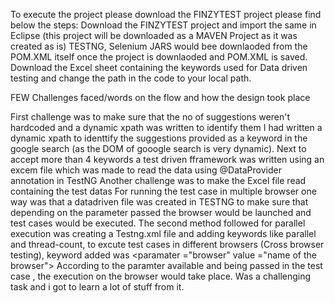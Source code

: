 To execute the project please download the FINZYTEST project please find below the steps:
Download the FINZYTEST project and import the same in Eclipse (this project will be downloaded as a MAVEN Project as it was created as is)
TESTNG, Selenium JARS would bee downlaoded from the POM.XML itself once the project is downlaoded and POM.XML is saved.
Download the Excel sheet containing the keywords used for Data driven testing and change the path in the code to your local path.


FEW Challenges faced/words on the flow and how the design took place

 First challenge was to make sure that the no of suggestions weren't hardcoded and a dynamic xpath was written to identify them
 I had written a dynamic xpath to identtify the suggestions provided as a keyword in the google search (as the DOM of gooogle search is very dynamic). Next to accept more than 4 keywords a test driven fframework was written using an excem file which was made to read the data using @DataProvider annotation in TestNG
 Another challenge was to make the Excel file read containing the test datas
For running the test case in multiple browser one way was that a datadriven file was created in TESTNG to make sure that depending on the parameter passed the browser would be launched and test cases would be executed.
The second method followed for parallel execution was creating a Testng.xml file and adding keywords like parallel and thread-count, to excute test cases in different browsers (Cross browser testing), keyword added was <paramater ="browser" value ="name of the browser">
According to the paramter available and being passed in the test case , the execution on the browser would take place.
Was a challenging task and i got to learn a lot of stuff from it.
